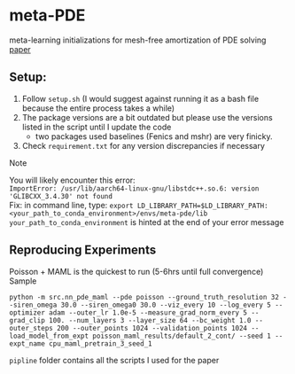 # meta-PDE
meta-learning initializations for mesh-free amortization of PDE solving  
[paper](https://arxiv.org/abs/2211.01604)

## Setup:
1. Follow `setup.sh` (I would suggest against running it as a bash file because the entire process takes a while)
2. The package versions are a bit outdated but please use the versions listed in the script until I update the code
     -  two packages used baselines (Fenics and mshr) are very finicky.
4. Check `requirement.txt` for any version discrepancies if necessary

> [!NOTE]
> You will likely encounter this error:  
   `ImportError: /usr/lib/aarch64-linux-gnu/libstdc++.so.6: version 'GLIBCXX_3.4.30' not found`  
    Fix: in command line, type: `export LD_LIBRARY_PATH=$LD_LIBRARY_PATH:<your_path_to_conda_environment>/envs/meta-pde/lib`  
   `your_path_to_conda_environment` is hinted at the end of your error message  


## Reproducing Experiments
Poisson + MAML is the quickest to run (5-6hrs until full convergence)
Sample
```
python -m src.nn_pde_maml --pde poisson --ground_truth_resolution 32 --siren_omega 30.0 --siren_omega0 30.0 --viz_every 10 --log_every 5 --optimizer adam --outer_lr 1.0e-5 --measure_grad_norm_every 5 --grad_clip 100. --num_layers 3 --layer_size 64 --bc_weight 1.0 --outer_steps 200 --outer_points 1024 --validation_points 1024 --load_model_from_expt poisson_maml_results/default_2_cont/ --seed 1 --expt_name cpu_maml_pretrain_3_seed_1
```
`pipline` folder contains all the scripts I used for the paper 
